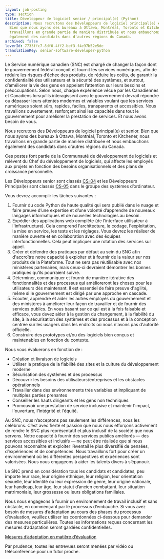 ```yaml
---
layout: job-posting
type: section
title: Développeur de logiciel senior / principal(e) (Python)
description: Nous recrutons des Développeurs de logiciel principal(e) et senior.
  Bien que nous ayons des bureaux à Ottawa, Montréal, Toronto et Kitchener, nous
  travaillons en grande partie de manière distribuée et nous embauchons
  également des candidats dans d'autres régions du Canada.
archived: false
leverId: 7733ffc7-8df0-4ff2-bef3-f4e97b52e5de
translationKey: senior-software-developer-python
---
```

Le Service numérique canadien (SNC) est chargé de changer la façon dont le gouvernement fédéral conçoit et fournit les services numériques, afin de réduire les risques d’échec des produits, de réduire les coûts, de garantir la confidentialité des utilisateurs et la sécurité des systèmes, et surtout, d’améliorer la vie des gens en appelant l’attention sur leurs besoins et préoccupations. Selon nous, chaque expérience vécue par les Canadiennes et Canadiens lorsqu’ils interagissent avec le gouvernement devrait répondre ou dépasser leurs attentes modernes et valables voulant que les services numériques soient sûrs, rapides, faciles, transparents et accessibles. Nous travaillons ouvertement, renforçant ainsi les capacités dans tout le gouvernement pour améliorer la prestation de services. Et nous avons besoin de vous.

Nous recrutons des Développeurs de logiciel principal(e) et senior. Bien que nous ayons des bureaux à Ottawa, Montréal, Toronto et Kitchener, nous travaillons en grande partie de manière distribuée et nous embauchons également des candidats dans d'autres régions du Canada.

Ces postes font partie de la Communauté de développement de logiciels et relèvent du Chef du développement de logiciels, qui affecte les employés aux projets en fonction des besoins organisationnels et des plans de croissance personnelle. 

Les Développeurs senior sont classés [CS-04](https://www.tbs-sct.gc.ca/agreements-conventions/view-visualiser-fra.aspx?id=1#toc12259212260) et les Développeurs Principal(e) sont classés [CS-05](https://www.tbs-sct.gc.ca/agreements-conventions/view-visualiser-fra.aspx?id=1#toc12259212260) dans le groupe des systèmes d’ordinateur.

Vous devrez accomplir les tâches suivantes :

1. Fournir du code Python de haute qualité qui sera publié dans le nuage et faire preuve d’une expertise et d’une volonté d’apprendre de nouveaux langages informatiques et de nouvelles technologies au besoin.
2. Expédier des applications web complète (de l'interface utilisateur à l'infrastructure). Cela comprend l'architecture, le codage, l'exploitation, la mise en service, les tests et les réglages. Vous devrez les réaliser de manière ouverte et en collaboration avec des équipes interfonctionnelles. Cela peut impliquer une rotation des services sur appel.
3. Créer et défendre des pratiques par défaut au sein du SNC afin d'accroître notre capacité à exploiter et à fournir de la valeur sur nos produits de la Plateforme. Tout ne sera pas réutilisable avec nos ministères partenaires, mais ceux-ci devraient démontrer les bonnes pratiques qu'ils pourraient suivre.
4. Déterminer, communiquer et fournir de manière itérative des fonctionnalités et des processus qui amélioreront les choses pour les utilisateurs dès maintenant. Il est essentiel de faire preuve d'agilité, même si le gouvernement est dirigé par une approche en cascade.
5. Écouter, apprendre et aider les autres employés du gouvernement et des ministères à améliorer leur façon de travailler et de fournir des services publics. En vous basant sur ce qui est à la fois faisable et efficace, vous devez aider à la gestion du changement, à la fiabilité du site, à la sécurisation des systèmes et des processus et à la conception centrée sur les usagers dans les endroits où nous n'avons pas d'autorité officielle.
6. Construire des prototypes et/ou des logiciels bien conçus et maintenables en fonction du contexte. 

Nous vous évaluerons en fonction de :

* Création et livraison de logiciels
* Utiliser la pratique de la fiabilité des sites et la culture du développement moderne 
* Sécurisation des systèmes et des processus
* Découvrir les besoins des utilisateurs/entreprises et les obstacles opérationnels
* Travailler dans des environnements très variables et impliquant de multiples parties prenantes
* Conseiller les hauts dirigeants et les gens non techniques 
* Promouvoir une prestation de service inclusive et maintenir l'impact, l'ouverture, l'intégrité et l'équité.

Au SNC, nous n’acceptons pas seulement les différences, nous les célébrons. C’est avec fierté et passion que nous nous efforçons activement de rendre le SNC plus représentatif et plus inclusif de la société que nous servons. Notre capacité à fournir des services publics améliorés — des services accessibles et inclusifs — ne peut être réalisée que si nous pouvons reconnaître et exploiter l’éventail le plus diversifié de pensées, d’expériences et de compétences. Nous travaillons fort pour créer un environnement où les différentes perspectives et expériences sont valorisées. Nous nous engageons à aider les talents divers à s’épanouir.

Le SNC prend en considération tous les candidats et candidates, peu importe leur race, leur origine ethnique, leur religion, leur orientation sexuelle, leur identité ou leur expression de genre, leur origine nationale, leur handicap, leur âge, leur statut d’ancien combattant, leur situation matrimoniale, leur grossesse ou leurs obligations familiales. 

Nous nous engageons à fournir un environnement de travail inclusif et sans obstacle, en commençant par le processus d’embauche. Si vous avez besoin de mesures d’adaptation au cours des phases du processus d’évaluation, veuillez utiliser les coordonnées ci-dessous pour demander des mesures particulières. Toutes les informations reçues concernant les mesures d’adaptation seront gardées confidentielles.

[Mesures d’adaptation en matière d’évaluation](https://www.canada.ca/fr/commission-fonction-publique/services/mesures-d-adaptation-matiere-evaluation.html)

Par prudence, toutes les entrevues seront menées par vidéo ou téléconférence pour un futur proche.